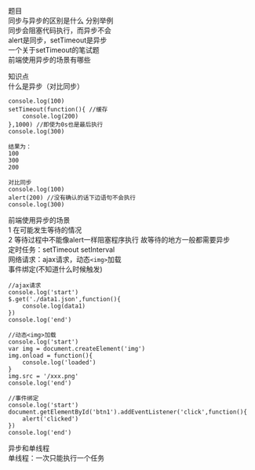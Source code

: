 题目  
同步与异步的区别是什么 分别举例  
同步会阻塞代码执行，而异步不会  
alert是同步，setTimeout是异步  
一个关于setTimeout的笔试题  
前端使用异步的场景有哪些  

知识点  
什么是异步（对比同步） 
```
console.log(100)
setTimeout(function(){ //缓存
    console.log(200)
},1000) //即使为0s也是最后执行
console.log(300)

结果为：
100  
300  
200

对比同步  
console.log(100)
alert(200) //没有确认的话下边语句不会执行
console.log(300)
``` 
前端使用异步的场景  
  1 在可能发生等待的情况  
  2 等待过程中不能像alert一样阻塞程序执行
故等待的地方一般都需要异步  
定时任务：setTimeout setInterval   
网络请求：ajax请求，动态`<img>`加载  
事件绑定(不知道什么时候触发)  
```
//ajax请求
console.log('start')
$.get('./data1.json',function(){
    console.log(data1)
})
console.log('end')

//动态<img>加载
console.log('start')
var img = document.createElement('img')
img.onload = function(){
    console.log('loaded')
}
img.src = '/xxx.png'
console.log('end')
```
```
//事件绑定
console.log('start')
document.getElementById('btn1').addEventListener('click',function(){
    alert('clicked')
})
console.log('end')
```  
异步和单线程  
单线程：一次只能执行一个任务